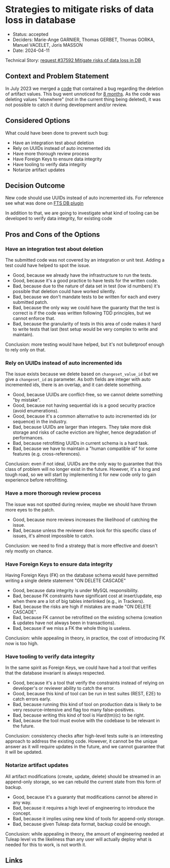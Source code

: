 # Strategies to mitigate risks of data loss in database

* Status: accepted
* Deciders: Marie-Ange GARNIER, Thomas GERBET, Thomas GORKA, Manuel VACELET, Joris MASSON
* Date: 2024-04-11

Technical Story: [request #37592 Mitigate risks of data loss in DB][2]

## Context and Problem Statement

In July 2023 we merged a [code][0] that contained a bug regarding the deletion of artifact values. This bug went unnoticed
for [8 months][1]. As the code was deleting values "elsewhere" (not in the current thing being deleted), it was not possible
to catch it during development and/or review.

## Considered Options

What could have been done to prevent such bug:

* Have an integration test about deletion
* Rely on UUIDs instead of auto incremented ids
* Have more thorough review process
* Have Foreign Keys to ensure data integrity
* Have tooling to verify data integrity
* Notarize artifact updates

## Decision Outcome

New code should use UUIDs instead of auto incremented ids. For reference see what was done on [FTS DB plugin][3]

In addition to that, we are going to investigate what kind of tooling can be developed to verify data integrity, for existing code

## Pros and Cons of the Options

### Have an integration test about deletion

The submitted code was not covered by an integration or unit test. Adding a test could have helped to spot the issue.

* Good, because we already have the infrastructure to run the tests.
* Good, because it's a good practice to have tests for the written code.
* Bad, because due to the nature of data set in test (low id numbers) it's possible that deletion could have worked silently.
* Bad, because we don't mandate tests to be written for each and every submitted patch.
* Bad, because the only way we could have the guaranty that the test is correct is if the code was written following TDD principles, but we cannot enforce that.
* Bad, because the granularity of tests in this area of code makes it hard to write tests that last (test setup would be very complex to write and maintain).

Conclusion: more testing would have helped, but it's not bulletproof enough to rely only on that.

### Rely on UUIDs instead of auto incremented ids

The issue exists because we delete based on `changeset_value_id` but we give a `changeset_id` as parameter. As both fields
are integer with auto incremented ids, there is an overlap, and it can delete something.

* Good, because UUIDs are conflict-free, so we cannot delete something "by mistake".
* Good, because not having sequential ids is a good security practice (avoid enumerations).
* Good, because it's a common alternative to auto incremented ids (or sequence) in the industry.
* Bad, because UUIDs are larger than integers. They take more disk storage and risks of cache eviction are higher, hence degradation of performances.
* Bad, because retrofitting UUIDs in current schema is a hard task.
* Bad, because we have to maintain a "human compatible id" for some features (e.g. cross-references).

Conclusion: even if not ideal, UUIDs are the only way to guarantee that this class of problem will no longer exist in the future.
However, it's a long and tough road, so we will start by implementing it for new code only to gain experience before retrofitting.

### Have a more thorough review process

The issue was not spotted during review, maybe we should have thrown more eyes to the patch.

* Good, because more reviews increases the likelihood of catching the issue.
* Bad, because unless the reviewer does look for this specific class of issues, it's almost impossible to catch.

Conclusion: we need to find a strategy that is more effective and doesn't rely mostly on chance.

### Have Foreign Keys to ensure data integrity

Having Foreign Keys (FK) on the database schema would have permitted writing a single delete statement "ON DELETE CASCADE"

* Good, because data integrity is under MySQL responsibility.
* Bad, because FK constraints have significant cost at insert/update, esp when there are a lot of big tables interlinked (e.g., in Trackers).
* Bad, because the risks are high if mistakes are made "ON DELETE CASCADE".
* Bad, because FK cannot be retrofitted on the existing schema (creation & updates have not always been in transactions).
* Bad, because if we miss a FK the whole thing is useless.

Conclusion: while appealing in theory, in practice, the cost of introducing FK now is too high.

### Have tooling to verify data integrity

In the same spirit as Foreign Keys, we could have had a tool that verifies that the database invariant is always respected.

* Good, because it's a tool that verify the constraints instead of relying on developer's or reviewer ability to catch the error.
* Good, because this kind of tool can be run in test suites (REST, E2E) to catch errors early.
* Bad, because running this kind of tool on production data is likely to be very resource-intensive and flag too many false-positives.
* Bad, because writing this kind of tool is Hard(tm)(c) to be right.
* Bad, because the tool must evolve with the codebase to be relevant in the future.

Conclusion: consistency checks after high-level tests suite is an interesting approach to address the existing code. However,
it cannot be the unique answer as it will require updates in the future, and we cannot guarantee that it will be updated.

### Notarize artifact updates

All artifact modifications (create, update, delete) should be streamed in an append-only storage, so we can rebuild the
current state from this form of backup.

* Good, because it's a guaranty that modifications cannot be altered in any way.
* Bad, because it requires a high level of engineering to introduce the concept.
* Bad, because it implies using new kind of tools for append-only storage.
* Bad, because given Tuleap data format, backup could be enough.

Conclusion: while appealing in theory, the amount of engineering needed at Tuleap level vs the likeliness than any user
will actually deploy what is needed for this to work, is not worth it.

## Links

[0]: https://tuleap.net/plugins/git/tuleap/tuleap/stable?a=blobdiff&h=1b56e723e58dcc6e4a02c9470228957ac115cf5a&hp=0000000000000000000000000000000000000000&hb=7f2e5e974596196bd96c2146c533353ecbcc592f&f=plugins%2Ftracker%2Finclude%2FTracker%2FArtifact%2FArtifactsDeletion%2FArtifactChangesetValueDeletorDAO.php
[1]: https://tuleap.net/plugins/tracker/?aid=37545
[2]: https://tuleap.net/plugins/tracker/?aid=37592
[3]: https://gerrit.tuleap.net/c/tuleap/+/30921
